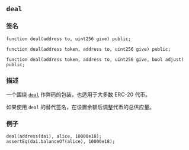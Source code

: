 ## `deal`

### 签名

```solidity
function deal(address to, uint256 give) public;
```

```solidity
function deal(address token, address to, uint256 give) public;
```

```solidity
function deal(address token, address to, uint256 give, bool adjust) public;
```

### 描述

一个围绕 [`deal`](.../.../cheatcodes/deal.md) 作弊码的包装，也适用于大多数 ERC-20 代币。

如果使用 `deal` 的替代签名，在设置余额后调整代币的总供应量。

### 例子

```solidity
deal(address(dai), alice, 10000e18);
assertEq(dai.balanceOf(alice), 10000e18);
```
